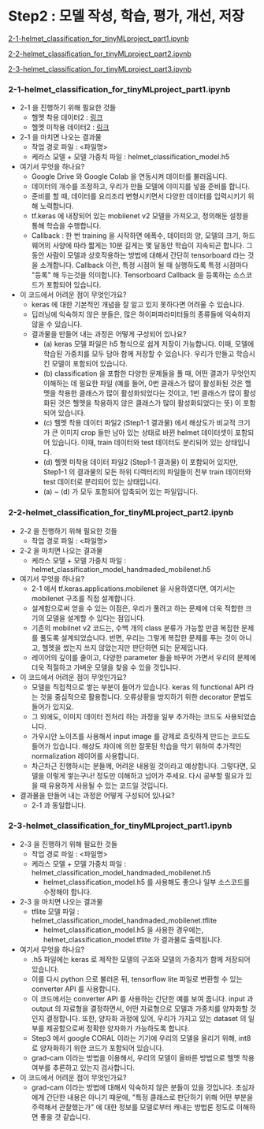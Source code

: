 # Step2 : 모델 작성, 학습, 평가, 개선, 저장

[2-1-helmet_classification_for_tinyMLproject_part1.ipynb](https://colab.research.google.com/github/yunho0130/tensorflow-lite/blob/master/mobilityteamproject/modeling-with-code/helmet_classification_for_tinyMLproject_part1.ipynb)

[2-2-helmet_classification_for_tinyMLproject_part2.ipynb](https://colab.research.google.com/github/yunho0130/tensorflow-lite/blob/master/mobilityteamproject/modeling-with-code/helmet_classification_for_tinyMLproject_part2.ipynb)

[2-3-helmet_classification_for_tinyMLproject_part3.ipynb](https://colab.research.google.com/github/yunho0130/tensorflow-lite/blob/master/mobilityteamproject/modeling-with-code/helmet_classification_for_tinyMLproject_part3.ipynb)

### 2-1-helmet_classification_for_tinyMLproject_part1.ipynb

- 2-1 을 진행하기 위해 필요한 것들
    - 헬멧 착용 데이터2 : [링크](https://drive.google.com/file/d/1PeyTi_bW23ZSYvybofnON-qOmi5aG0Bi/view?usp=sharing)
    - 헬멧 미착용 데이터2 : [링크](https://drive.google.com/file/d/1p7svGkjQfg-p0cIjdMa59KyiYEv7jZVC/view)
- 2-1 을 마치면 나오는 결과물
    - 작업 경로 파일 : <파일명>
    - 케라스 모델 + 모델 가중치 파일 : helmet_classification_model.h5
- 여기서 무엇을 하나요?
    - Google Drive 와 Google Colab 을 연동시켜 데이터를 불러옵니다.
    - 데이터의 개수를 조정하고, 우리가 만들 모델에 이미지를 넣을 준비를 합니다.
    - 준비를 할 때, 데이터를 요리조리 변형시키면서 다양한 데이터를 입력시키기 위해 노력합니다.
    - tf.keras 에 내장되어 있는 mobilenet v2 모델을 가져오고, 정의해둔 설정을 통해 학습을 수행합니다.
    - Callback : 한 번 training 을 시작하면 에폭수, 데이터의 양, 모델의 크기, 하드웨어의 사양에 따라 짧게는 10분 길게는 몇 달동안 학습이 지속되곤 합니다. 그동안 사람이 모델과 상호작용하는 방법에 대해서 간단히 tensorboard  라는 것을 소개합니다. Callback 이란, 특정 시점이 될 때 실행하도록 특정 시점마다 "등록" 해 두는것을 의미합니다. Tensorboard Callback 을 등록하는 소스코드가 포함되어 있습니다.
- 이 코드에서 어려운 점이 무엇인가요?
    - keras 에 대한 기본적인 개념을 잘 알고 있지 못하다면 어려울 수 있습니다.
    - 딥러닝에 익숙하지 않은 분들은, 많은 하이퍼파라미터들의 종류들에 익숙하지 않을 수 있습니다.
    - 결과물을 만들어 내는 과정은 어떻게 구성되어 있나요?
        - (a) keras 모델 파일은 h5 형식으로 쉽게 저장이 가능합니다. 이때, 모델에 학습된 가중치를 모두 담아 함께 저장할 수 있습니다. 우리가 만들고 학습시킨 모델이 포함되어 있습니다.
        - (b) classification 을 포함한 다양한 문제들을 풀 때, 어떤 결과가 무엇인지 이해하는 데 필요한 파일 (예를 들어, 0번 클래스가 많이 활성화된 것은 헬멧을 착용한 클래스가 많이 활성화되었다는 것이고, 1번 클래스가 많이 활성화된 것은 헬멧을 착용하지 않은 클래스가 많이 활성화되었다는 뜻) 이 포함되어 있습니다.
        - (c) 헬멧 착용 데이터 파일2 (Step1-1 결과물) 에서 해상도가 비교적 크기가 큰 이미지 crop 들만 남아 있는 상태로 바뀐 helmet 데이터셋이 포함되어 있습니다. 이때, train 데이터와 test 데이터도 분리되어 있는 상태입니다.
        - (d) 헬멧 미착용 데이터 파일2 (Step1-1 결과물) 이 포함되어 있지만, Step1-1 의 결과물의 모든 하위 디렉터리의 파일들이 전부 train 데이터와 test 데이터로 분리되어 있는 상태입니다.
        - (a) ~ (d) 가 모두 포함되어 압축되어 있는 파일입니다.

### 2-2-helmet_classification_for_tinyMLproject_part2.ipynb

- 2-2 을 진행하기 위해 필요한 것들
    - 작업 경로 파일 : <파일명>
- 2-2 을 마치면 나오는 결과물
    - 케라스 모델 + 모델 가중치 파일 : helmet_classification_model_handmaded_mobilenet.h5
- 여기서 무엇을 하나요?
    - 2-1 에서 tf.keras.applications.mobilenet 을 사용하였다면, 여기서는 mobilenet 구조를 직접 설계합니다.
    - 설계함으로써 얻을 수 있는 이점은, 우리가 풀려고 하는 문제에 더욱 적합한 크기의 모델을 설계할 수 있다는 점입니다.
    - 기존의 mobilnet v2 코드는, 수백 개의 class 분류가 가능할 만큼 복잡한 문제를 풀도록 설계되었습니다. 반면, 우리는 그렇게 복잡한 문제를 푸는 것이 아니고, 헬멧을 썼는지 쓰지 않았는지만 판단하면 되는 문제입니다.
    - 레이어의 깊이를 줄이고, 다양한 parameter 들을 바꾸어 가면서 우리의 문제에 더욱 적절하고 가벼운 모델을 찾을 수 있을 것입니다.
- 이 코드에서 어려운 점이 무엇인가요?
    - 모델을 직접적으로 쌓는 부분이 들어가 있습니다. keras 의 functional API 라는 것을 중심적으로 활용합니다. 오류상황을 방지하기 위한 decorator 문법도 들어가 있지요.
    - 그 외에도, 이미지 데이터 전처리 하는 과정을 일부 추가하는 코드도 사용되었습니다.
    - 가우시안 노이즈를 사용해서 input image 를 강제로 흐릿하게 만드는 코드도 들어가 있습니다. 해상도 차이에 의한 잘못된 학습을 막기 위하여 추가적인 normalization 레이어를 사용합니다.
    - 차근차근 진행하시는 분들께, 어려운 내용일 것이라고 예상합니다. 그렇다면, 모델을 이렇게 쌓는구나! 정도만 이해하고 넘어가 주세요. 다시 공부할 필요가 있을 때 유용하게 사용될 수 있는 코드일 것입니다.
- 결과물을 만들어 내는 과정은 어떻게 구성되어 있나요?
    - 2-1 과 동일합니다.

### 2-3-helmet_classification_for_tinyMLproject_part1.ipynb

- 2-3 을 진행하기 위해 필요한 것들
    - 작업 경로 파일 : <파일명>
    - 케라스 모델 + 모델 가중치 파일 : helmet_classification_model_handmaded_mobilenet.h5
        - helmet_classification_model.h5 를 사용해도 좋으나 일부 소스코드를 수정해야 합니다.
- 2-3 을 마치면 나오는 결과물
    - tflite 모델 파일 : helmet_classification_model_handmaded_mobilenet.tflite
        - helmet_classification_model.h5 을 사용한 경우에는, helmet_classification_model.tflite 가 결과물로 출력됩니다.
- 여기서 무엇을 하나요?
    - .h5 파일에는 keras 로 제작한 모델의 구조와 모델의 가중치가 함께 저장되어 있습니다.
    - 이를 다시 python 으로 불러온 뒤, tensorflow lite 파일로 변환할 수 있는 converter API 를 사용합니다.
    - 이 코드에서는 converter API 를 사용하는 간단한 예를 보여 줍니다. input 과 output 의 자료형을 결정하면서, 어떤 자료형으로 모델과 가중치를 양자화할 것인지 결정합니다. 또한, 양자화 과정에 있어, 우리가 가지고 있는 dataset 의 일부를 제공함으로써 정확한 양자화가 가능하도록 합니다.
    - Step3 에서 google CORAL 이라는 기기에 우리의 모델을 올리기 위해, int8 로 양자화하기 위한 코드가 포함되어 있습니다.
    - grad-cam 이라는 방법을 이용해서, 우리의 모델이 올바른 방법으로 헬멧 착용여부를 추론하고 있는지 검사합니다.
- 이 코드에서 어려운 점이 무엇인가요?
    - grad-cam 이라는 방법에 대해서 익숙하지 않은 분들이 있을 것입니다. 초심자에게 간단한 내용은 아니기 때문에, "특정 클래스로 판단하기 위해 어떤 부분을 주력해서 관찰했는가" 에 대한 정보를 모델로부터 캐내는 방법론 정도로 이해하면 좋을 것 같습니다.
